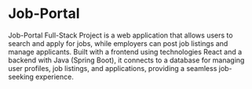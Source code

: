 # Job-Portal
 Job-Portal Full-Stack Project is a web application that allows users to search and apply for jobs, while employers can post job listings and manage applicants. Built with a frontend using technologies React and a backend with Java (Spring Boot), it connects to a database for managing user profiles, job listings, and applications, providing a seamless job-seeking experience.
